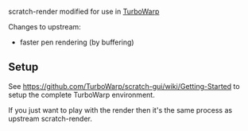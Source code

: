 scratch-render modified for use in [TurboWarp](https://turbowarp.github.io/)

Changes to upstream:

 - faster pen rendering (by buffering)

## Setup

See https://github.com/TurboWarp/scratch-gui/wiki/Getting-Started to setup the complete TurboWarp environment.

If you just want to play with the render then it's the same process as upstream scratch-render.

<!--

## scratch-render
#### WebGL-based rendering engine for Scratch 3.0

[![Build Status](https://travis-ci.org/LLK/scratch-render.svg?branch=develop)](https://travis-ci.org/LLK/scratch-render)
[![Greenkeeper badge](https://badges.greenkeeper.io/LLK/scratch-render.svg)](https://greenkeeper.io/)

## Installation
```bash
npm install https://github.com/LLK/scratch-render.git
```

## Setup
```html
<!DOCTYPE html>
<html lang="en">
    <head>
        <meta charset="UTF-8">
        <title>Scratch WebGL rendering demo</title>
    </head>

    <body>
        <canvas id="myStage"></canvas>
        <canvas id="myDebug"></canvas>
    </body>
</html>
```

```js
var canvas = document.getElementById('myStage');
var debug = document.getElementById('myDebug');

// Instantiate the renderer
var renderer = new require('scratch-render')(canvas);

// Connect to debug canvas
renderer.setDebugCanvas(debug);

// Start drawing
function drawStep() {
    renderer.draw();
    requestAnimationFrame(drawStep);
}
drawStep();

// Connect to worker (see "playground" example)
var worker = new Worker('worker.js');
renderer.connectWorker(worker);
```

## Standalone Build
```bash
npm run build
```

```html
<script src="/path/to/render.js"></script>
<script>
    var renderer = new window.RenderWebGLLocal();
    // do things
</script>
```

## Testing
```bash
npm test
```

## Donate
We provide [Scratch](https://scratch.mit.edu) free of charge, and want to keep it that way! Please consider making a [donation](https://secure.donationpay.org/scratchfoundation/) to support our continued engineering, design, community, and resource development efforts. Donations of any size are appreciated. Thank you!

-->